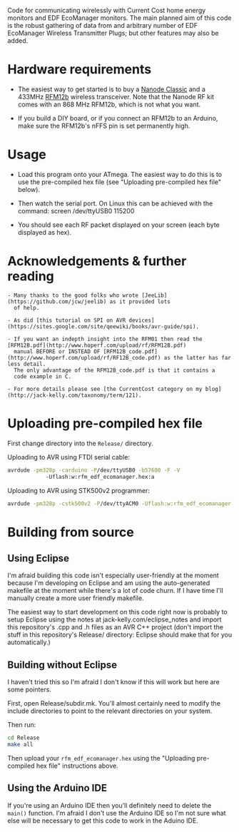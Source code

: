 Code for communicating wirelessly with Current Cost home energy monitors
and EDF EcoManager monitors.  The main planned aim of this code is the
robust gathering of data from and arbitrary number of EDF EcoManager
Wireless Transmitter Plugs; but other features may also be added.

Hardware requirements
=====================

 - The easiest way to get started is to buy a [Nanode Classic](http://www.nanode.eu/products/)
   and a 433MHz [RFM12b](http://www.hoperf.com/rf_fsk/fsk/21.htm) wireless transceiver.  Note that the Nanode RF kit
   comes with an 868 MHz RFM12b, which is not what you want.

 - If you build a DIY board, or if you connect an RFM12b to an Arduino,
   make sure the RFM12b's nFFS pin is set permanently high.

Usage
=====

 - Load this program onto your ATmega. The easiest way to do this is to use
   the pre-compiled hex file (see "Uploading pre-compiled hex file" below).  

 - Then watch the serial port.  On Linux this can be achieved with
   the command:
       screen /dev/ttyUSB0 115200

 - You should see each RF packet displayed on your screen (each byte
   displayed as hex).

Acknowledgements & further reading
==================================

    - Many thanks to the good folks who wrote [JeeLib](https://github.com/jcw/jeelib) as it provided lots
      of help.

    - As did [this tutorial on SPI on AVR devices](https://sites.google.com/site/qeewiki/books/avr-guide/spi).

    - If you want an indepth insight into the RFM01 then read the [RFM12B.pdf](http://www.hoperf.com/upload/rf/RFM12B.pdf)
      manual BEFORE or INSTEAD OF [RFM12B_code.pdf](http://www.hoperf.com/upload/rf/RF12B_code.pdf) as the latter has far less detail.
      The only advantage of the RFM12B_code.pdf is that it contains a
      code example in C.

    - For more details please see [the CurrentCost category on my blog](http://jack-kelly.com/taxonomy/term/121).


Uploading pre-compiled hex file
===============================

First change directory into the `Release/` directory.

Uploading to AVR using FTDI serial cable:

```bash
avrdude -pm328p -carduino -P/dev/ttyUSB0 -b57600 -F -V 
            -Uflash:w:rfm_edf_ecomanager.hex:a
```

Uploading to AVR using STK500v2 programmer:

```bash
avrdude -pm328p -cstk500v2 -P/dev/ttyACM0 -Uflash:w:rfm_edf_ecomanager.hex:a
```

Building from source
====================

Using Eclipse
-------------

I'm afraid building this code isn't especially user-friendly at the moment
because I'm developing on Eclipse and am using the auto-generated makefile
at the moment while there's a lot of code churn. If I have time I'll manually
create a more user friendly makefile.

The easiest way to start development on this code right now is probably to 
setup Eclipse using the notes at jack-kelly.com/eclipse_notes
and import this repository's .cpp and .h files as
an AVR C++ project (don't import the stuff in this repository's Release/
directory: Eclipse should make that for you automatically.)

Building without Eclipse
------------------------

I haven't tried this so I'm afraid I don't know if this will work but
here are some pointers.

First, open Release/subdir.mk.  You'll almost certainly need to modify
the include directories to point to the relevant directories on 
your system.

Then run:

```bash
cd Release
make all
```
Then upload your `rfm_edf_ecomanager.hex` using the "Uploading pre-compiled
hex file" instructions above.

Using the Arduino IDE
---------------------

If you're using an Arduino IDE then you'll definitely need to delete the
`main()` function.  I'm afraid I don't use the Arduino IDE so I'm not
sure what else will be necessary to get this code to work in the Aduino IDE.
